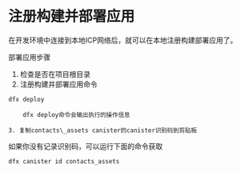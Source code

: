 # 注册构建并部署应用



在开发环境中连接到本地ICP网络后，就可以在本地注册构建部署应用了。

部署应用步骤

1. 检查是否在项目根目录
2. 注册构建并部署应用命令

```text
dfx deploy
```

        dfx deploy命令会输出执行的操作信息

    3. 复制contacts\_assets canister的canister识别码到剪贴板

如果你没有记录识别码，可以运行下面的命令获取

```text
dfx canister id contacts_assets
```


